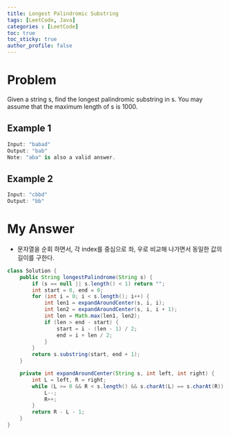 ```yaml
---
title: Longest Palindromic Substring
tags: [LeetCode, Java]
categories : [LeetCode]
toc: true
toc_sticky: true
author_profile: false
---
```


# Problem

Given a string s, find the longest palindromic substring in s. You may assume that the maximum length of s is 1000.

## Example 1

```swift
Input: "babad"
Output: "bab"
Note: "aba" is also a valid answer.
```

## Example 2

```swift
Input: "cbbd"
Output: "bb"
```

# My Answer

* 문자열을 순회 하면서, 각 index를 중심으로 좌, 우로 비교해 나가면서 동일한 값의 길이를 구한다.
  
```java
class Solution {
    public String longestPalindrome(String s) {
        if (s == null || s.length() < 1) return "";
        int start = 0, end = 0;
        for (int i = 0; i < s.length(); i++) {
            int len1 = expandAroundCenter(s, i, i);
            int len2 = expandAroundCenter(s, i, i + 1);
            int len = Math.max(len1, len2);
            if (len > end - start) {
                start = i - (len - 1) / 2;
                end = i + len / 2;
            }
        }
        return s.substring(start, end + 1);
    }

    private int expandAroundCenter(String s, int left, int right) {
        int L = left, R = right;
        while (L >= 0 && R < s.length() && s.charAt(L) == s.charAt(R)) {
            L--;
            R++;
        }
        return R - L - 1;
    }
}
```